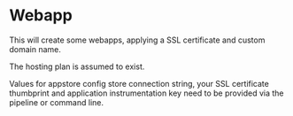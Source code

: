 # Webapp

This will create some webapps, applying a SSL certificate and custom domain name.

The hosting plan is assumed to exist.

Values for appstore config store connection string, your SSL certificate thumbprint and application instrumentation key need to be provided via the pipeline or command line.